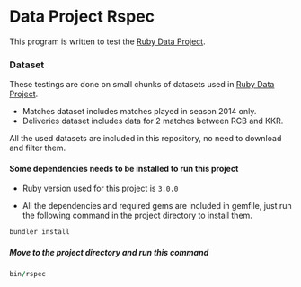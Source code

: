 # Data Project Rspec
This program is written to test the [Ruby Data Project](https://gitlab.com/mountblue/cohort-15-ruby/saurabh_upadhyay/ruby-data-project).

### Dataset
These testings are done on small chunks of datasets used in [Ruby Data Project](https://gitlab.com/mountblue/cohort-15-ruby/saurabh_upadhyay/ruby-data-project).

* Matches dataset includes matches played in season 2014 only.
* Deliveries dataset includes data for 2 matches between RCB and KKR.

All the used datasets are included in this repository, no need to download and filter them.


#### Some dependencies needs to be installed to run this project

* Ruby version used for this project is ``` 3.0.0 ```

* All the dependencies and required gems are included in gemfile, just run the following command in the project directory to install them.

```ruby
bundler install
```

##### Move to the project directory and run this command

```ruby
bin/rspec
```
